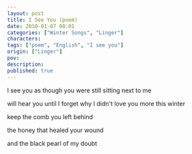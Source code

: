 ```yaml
---
layout: post
title: I See You (poem)
date: 2010-01-07 00:01
categories: ["Winter Songs", "Linger"]
characters: 
tags: ["poem", "English", "I see you"]
origin: ["Linger"]
pov: 
description: 
published: true
---
```


I see you as though you were still sitting next to me

will hear you until I forget why I didn't love you more this winter

keep the comb you left behind

the honey that healed your wound

and the black pearl of my doubt

